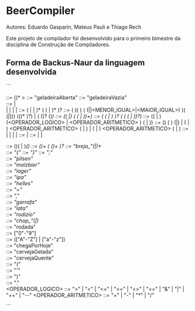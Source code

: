 # BeerCompiler
Autores: Eduardo Gasparin, Mateus Pauli e Thiago Rech

Este projeto de compilador foi desenvolvido para o primeiro bimestre da disciplina de Construção de Compiladores.

## Forma de Backus-Naur da linguagem desenvolvida

´´´

<principal> ::= <INICIOPROGRAMA> <INICIOBLOCO> (<comandos>)* <FIMBLOCO> <FIMPROGRAMA>
<INICIOPROGRAMA> > ::= "geladeiraAberta"
<FIMPROGRAMA> ::= "geladeiraVazia" 		
<comandos> ::= <declaracaoVariavel>
	|  <condicional>  
	|  <repeticao>
	|  <funcao>
	|  <operacao>
	|  <expressao>
<condicional> ::= <IF> <PARESQ> <expressao> <PARDIR> <INICIOBLOCO> (<bool> | <declaracaoVariavel> | <repeticao>)* <FIMBLOCO>(<ELSE><INICIOBLOCO> (<declaracaoVariavel> | <repeticao>)* <FIMBLOCO>)?
<repeticao> ::= (<FOR> <PARESQ> ((<ID> <ATRIBUICAO> <numero> <PONTOVIRGULA> ) (<ID> (<MENOR>|<MAIOR>|<MENOR_IGUAL>|<MAIOR_IGUAL>) <numero> <PONTOVIRGULA>)(<ID> (<INCREMENTO>|<DECREMENTO>))) <PARDIR> (<INICIOBLOCO>(<comandos>)* <FIMBLOCO>)?) 
  | (<WHILE> <PARESQ> (<expressao>)? <PARDIR> <INICIOBLOCO> (<comandos>)*<FIMBLOCO>)
<funcao> ::= <FUNC> <PARESQ> ((<ID> |<dado>) (<SEPARADOR> (<ID> | <dado>))+) <PARDIR> <PONTOVIRGULA>
<declaracaoVariavel> ::= <tipoDado> <ID> (<ATRIBUICAO> ( <CARACTERE>| <numero> ) )? (<SEPARADOR> <ID> (<ATRIBUICAO> ( <CARACTERE>| <numero>))?)* <PONTOVIRGULA>
<expressao> ::= ((<numero> | <ID>) (<OPERADOR_LOGICO> | <OPERADOR_ARITMETICO> ) (<numero> | <ID>))
<operacao> ::= (<ID>) ( <ATRIBUICAO> ) (<ID>|<numero>) <PONTOVIRGULA>
  | <ID> <ATRIBUICAO> 			( <ID> | <numero>) <OPERADOR_ARITMETICO> ( <ID> | <numero>)<PONTOVIRGULA>
  | <ID> <ATRIBUICAO> <PARESQ> 	( <ID> | <numero>) <OPERADOR_ARITMETICO> ( <ID> | <numero>) <PARDIR> <PONTOVIRGULA>
<tipoDado> ::= <REAL> | <INTEIRO> | <LETRA> | <STRING> | <BOOLEAN>
<bool> ::= <TRUE> | <FALSE>
<dado> ::= <numero> | <string> | <bool>

<string> ::= (<ISTRING>)(<CARACTERE> | <DIGITO>)*(<ISTRING>)
<numero> ::= (<DIGITO>)+ (<CASADECIMAL> (<DIGITO>)+ )?
<ID> ::= "breja_"(<CARACTERE>|<DIGITO>)+					
<INICIOBLOCO> ::= "{" 
<FIMBLOCO> ::= "}"
<PONTOVIRGULA> ::= ";" 			
<INTEIRO> ::= "pilsen" 			
<REAL> ::= 	"malzbier" 			
<BOOLEAN> ::= "lager" 			
<LETRA> ::= "ipa" 				
<STRING> ::= "helles"				
<ATRIBUICAO> ::= "=" 			
<SEPARADOR> ::= "," 			
<IF> ::= "garrafa" 				 
<ELSE> ::=	"lata" 				
<FOR> ::= "rodizio" 				
<FUNC> ::= "chop_"(<CARACTERE>|<DIGITO>)*		
<WHILE> ::= "rodada"		
<DIGITO> ::=	["0"-"9"] 			
<CARACTERE> ::= (["A"-"Z"] | ["a"-"z"]) 			
<INTERRUPCAO> ::= "chegaPorHoje"		
<TRUE> ::= "cervejaGelada" 			 
<FALSE> ::=	"cervejaQuente" 		 
<PARESQ> ::= "(" 				
<ISTRING> ::= "'" 				
<PARDIR> ::= ")" 				
<CASADECIMAL> ::= "." 			 
<OPERADOR_LOGICO> ::= ">" | "<" | "<=" | ">=" | "<>" | "==" | "&" 
						  | "|" | "++" | "--"
<OPERADOR_ARITMETICO> ::= "+" | "-" | "*" | "/" 

´´´
